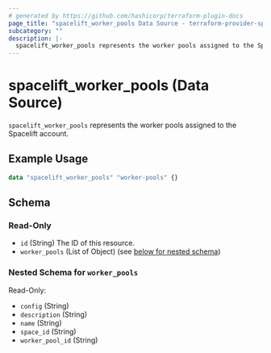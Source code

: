 ```yaml
---
# generated by https://github.com/hashicorp/terraform-plugin-docs
page_title: "spacelift_worker_pools Data Source - terraform-provider-spacelift"
subcategory: ""
description: |-
  spacelift_worker_pools represents the worker pools assigned to the Spacelift account.
---
```


# spacelift_worker_pools (Data Source)

`spacelift_worker_pools` represents the worker pools assigned to the Spacelift account.

## Example Usage

```terraform
data "spacelift_worker_pools" "worker-pools" {}
```

<!-- schema generated by tfplugindocs -->
## Schema

### Read-Only

- `id` (String) The ID of this resource.
- `worker_pools` (List of Object) (see [below for nested schema](#nestedatt--worker_pools))

<a id="nestedatt--worker_pools"></a>
### Nested Schema for `worker_pools`

Read-Only:

- `config` (String)
- `description` (String)
- `name` (String)
- `space_id` (String)
- `worker_pool_id` (String)
